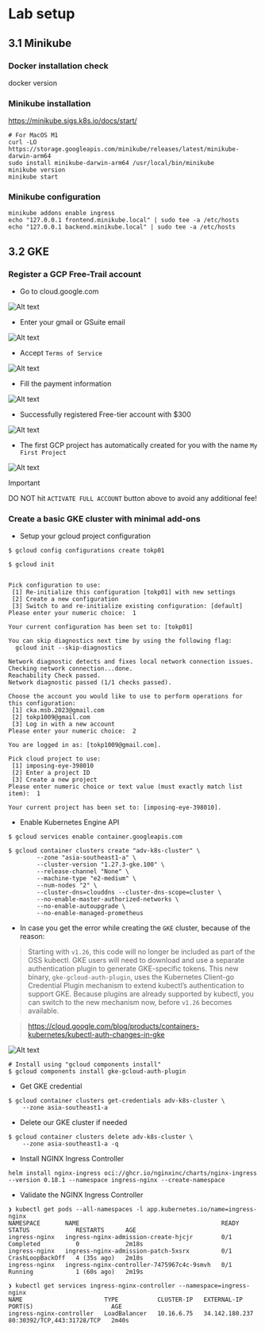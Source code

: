 # Lab setup

## 3.1 Minikube
 
### Docker installation check
docker version

### Minikube installation

https://minikube.sigs.k8s.io/docs/start/

```shell
# For MacOS M1
curl -LO https://storage.googleapis.com/minikube/releases/latest/minikube-darwin-arm64
sudo install minikube-darwin-arm64 /usr/local/bin/minikube
minikube version
minikube start
```

### Minikube configuration
```shell
minikube addons enable ingress
echo "127.0.0.1 frontend.minikube.local" | sudo tee -a /etc/hosts
echo "127.0.0.1 backend.minikube.local" | sudo tee -a /etc/hosts
```

## 3.2 GKE

### Register a GCP Free-Trail account
- Go to cloud.google.com
  
![Alt text](image.png)

- Enter your gmail or GSuite email

![Alt text](image-1.png)

- Accept `Terms of Service`

![Alt text](image-2.png)

- Fill the payment information

![Alt text](image-3.png)

- Successfully registered Free-tier account with $300

![Alt text](image-4.png)

- The first GCP project has automatically created for you with the name `My First Project`

![Alt text](image-5.png)

> [!IMPORTANT]  
> DO NOT hit `ACTIVATE FULL ACCOUNT` button above to avoid any additional fee!
### Create a basic GKE cluster with minimal add-ons
- Setup your gcloud project configuration
```shell
$ gcloud config configurations create tokp01

$ gcloud init


Pick configuration to use:
 [1] Re-initialize this configuration [tokp01] with new settings 
 [2] Create a new configuration
 [3] Switch to and re-initialize existing configuration: [default]
Please enter your numeric choice:  1

Your current configuration has been set to: [tokp01]

You can skip diagnostics next time by using the following flag:
  gcloud init --skip-diagnostics

Network diagnostic detects and fixes local network connection issues.
Checking network connection...done.                                                                                                                                                              
Reachability Check passed.
Network diagnostic passed (1/1 checks passed).

Choose the account you would like to use to perform operations for this configuration:
 [1] cka.msb.2023@gmail.com
 [2] tokp1009@gmail.com
 [3] Log in with a new account
Please enter your numeric choice:  2

You are logged in as: [tokp1009@gmail.com].

Pick cloud project to use: 
 [1] imposing-eye-398010
 [2] Enter a project ID
 [3] Create a new project
Please enter numeric choice or text value (must exactly match list item):  1

Your current project has been set to: [imposing-eye-398010].
```

- Enable Kubernetes Engine API

```shell
$ gcloud services enable container.googleapis.com
```

```shell
$ gcloud container clusters create "adv-k8s-cluster" \
        --zone "asia-southeast1-a" \
        --cluster-version "1.27.3-gke.100" \
        --release-channel "None" \
        --machine-type "e2-medium" \
        --num-nodes "2" \
        --cluster-dns=clouddns --cluster-dns-scope=cluster \
        --no-enable-master-authorized-networks \
        --no-enable-autoupgrade \
        --no-enable-managed-prometheus
```

- In case you get the error while creating the `GKE` cluster, because of the reason:
  
> Starting with `v1.26`, this code will no longer be included as part of the OSS kubectl. GKE users will need to download and use a separate authentication plugin to generate GKE-specific tokens. This new binary, `gke-gcloud-auth-plugin`, uses the Kubernetes Client-go Credential Plugin mechanism to extend kubectl’s authentication to support GKE. Because plugins are already supported by kubectl, you can switch to the new mechanism now, before `v1.26` becomes available.

> https://cloud.google.com/blog/products/containers-kubernetes/kubectl-auth-changes-in-gke    

![Alt text](image-6.png)

```shell
# Install using "gcloud components install"
$ gcloud components install gke-gcloud-auth-plugin
```

- Get GKE credential

```shell
$ gcloud container clusters get-credentials adv-k8s-cluster \
    --zone asia-southeast1-a
```

- Delete our GKE cluster if needed

```shell
$ gcloud container clusters delete adv-k8s-cluster \
    --zone asia-southeast1-a -q
```

- Install NGINX Ingress Controller

```
helm install nginx-ingress oci://ghcr.io/nginxinc/charts/nginx-ingress --version 0.18.1 --namespace ingress-nginx --create-namespace
```

- Validate the NGINX Ingress Controller

```
❯ kubectl get pods --all-namespaces -l app.kubernetes.io/name=ingress-nginx
NAMESPACE       NAME                                        READY   STATUS             RESTARTS      AGE
ingress-nginx   ingress-nginx-admission-create-hjcjr        0/1     Completed          0             2m18s
ingress-nginx   ingress-nginx-admission-patch-5xsrx         0/1     CrashLoopBackOff   4 (35s ago)   2m18s
ingress-nginx   ingress-nginx-controller-7475967c4c-9smvh   0/1     Running            1 (60s ago)   2m19s

❯ kubectl get services ingress-nginx-controller --namespace=ingress-nginx
NAME                       TYPE           CLUSTER-IP   EXTERNAL-IP      PORT(S)                      AGE
ingress-nginx-controller   LoadBalancer   10.16.6.75   34.142.180.237   80:30392/TCP,443:31728/TCP   2m40s
```